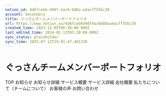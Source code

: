 ```yaml
---
notion_id: 4d67ceb6-d98f-4ac6-b88a-a4acff55bc38
account: Secondary
title: ぐっさんチームメンバーポートフォリオ
url: https://www.notion.so/4d67ceb6d98f4ac6b88aa4acff55bc38
created_time: 2023-12-05T06:50:00.000Z
last_edited_time: 2024-02-13T03:20:00.000Z
sync_status: placeholder
sync_time: 2025-07-12T15:01:47.401238
---
```

# ぐっさんチームメンバーポートフォリオ

TOP
お知らせ
  お知らせ詳細
サービス概要
サービス詳細
会社概要
私たちについて（チームについて）
お客様の声
お問い合わせ